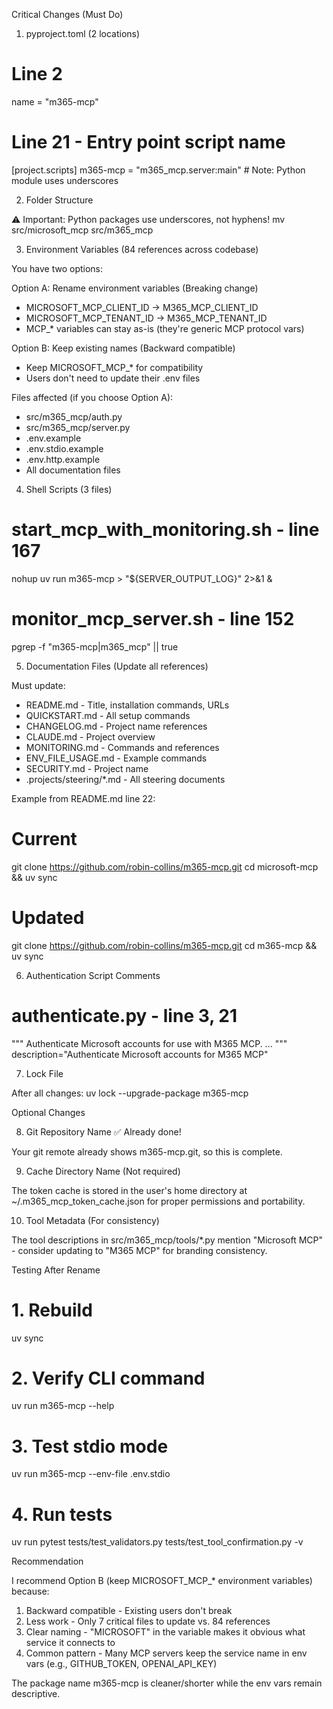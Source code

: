   Critical Changes (Must Do)

  1. pyproject.toml (2 locations)

  # Line 2
  name = "m365-mcp"

  # Line 21 - Entry point script name
  [project.scripts]
  m365-mcp = "m365_mcp.server:main"  # Note: Python module uses underscores

  2. Folder Structure

  ⚠️ Important: Python packages use underscores, not hyphens!
  mv src/microsoft_mcp src/m365_mcp

  3. Environment Variables (84 references across codebase)

  You have two options:

  Option A: Rename environment variables (Breaking change)
  - MICROSOFT_MCP_CLIENT_ID → M365_MCP_CLIENT_ID
  - MICROSOFT_MCP_TENANT_ID → M365_MCP_TENANT_ID
  - MCP_* variables can stay as-is (they're generic MCP protocol vars)

  Option B: Keep existing names (Backward compatible)
  - Keep MICROSOFT_MCP_* for compatibility
  - Users don't need to update their .env files

  Files affected (if you choose Option A):
  - src/m365_mcp/auth.py
  - src/m365_mcp/server.py
  - .env.example
  - .env.stdio.example
  - .env.http.example
  - All documentation files

  4. Shell Scripts (3 files)

  # start_mcp_with_monitoring.sh - line 167
  nohup uv run m365-mcp > "${SERVER_OUTPUT_LOG}" 2>&1 &

  # monitor_mcp_server.sh - line 152
  pgrep -f "m365-mcp|m365_mcp" || true

  5. Documentation Files (Update all references)

  Must update:
  - README.md - Title, installation commands, URLs
  - QUICKSTART.md - All setup commands
  - CHANGELOG.md - Project name references
  - CLAUDE.md - Project overview
  - MONITORING.md - Commands and references
  - ENV_FILE_USAGE.md - Example commands
  - SECURITY.md - Project name
  - .projects/steering/*.md - All steering documents

  Example from README.md line 22:
  # Current
  git clone https://github.com/robin-collins/m365-mcp.git
  cd microsoft-mcp && uv sync

  # Updated
  git clone https://github.com/robin-collins/m365-mcp.git
  cd m365-mcp && uv sync

  6. Authentication Script Comments

  # authenticate.py - line 3, 21
  """
  Authenticate Microsoft accounts for use with M365 MCP.
  ...
  """
  description="Authenticate Microsoft accounts for M365 MCP"

  7. Lock File

  After all changes:
  uv lock --upgrade-package m365-mcp

  Optional Changes

  8. Git Repository Name ✅ Already done!

  Your git remote already shows m365-mcp.git, so this is complete.

  9. Cache Directory Name (Not required)

  The token cache is stored in the user's home directory at ~/.m365_mcp_token_cache.json for proper permissions and portability.

  10. Tool Metadata (For consistency)

  The tool descriptions in src/m365_mcp/tools/*.py mention "Microsoft MCP" - consider updating to "M365 MCP" for branding consistency.

  Testing After Rename

  # 1. Rebuild
  uv sync

  # 2. Verify CLI command
  uv run m365-mcp --help

  # 3. Test stdio mode
  uv run m365-mcp --env-file .env.stdio

  # 4. Run tests
  uv run pytest tests/test_validators.py tests/test_tool_confirmation.py -v

  Recommendation

  I recommend Option B (keep MICROSOFT_MCP_* environment variables) because:
  1. Backward compatible - Existing users don't break
  2. Less work - Only 7 critical files to update vs. 84 references
  3. Clear naming - "MICROSOFT" in the variable makes it obvious what service it connects to
  4. Common pattern - Many MCP servers keep the service name in env vars (e.g., GITHUB_TOKEN, OPENAI_API_KEY)

  The package name m365-mcp is cleaner/shorter while the env vars remain descriptive.
